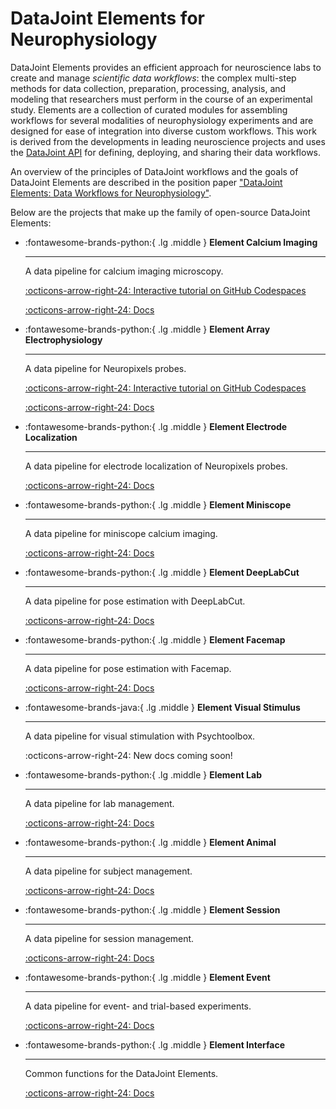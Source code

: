 # DataJoint Elements for Neurophysiology

DataJoint Elements provides an efficient approach for neuroscience labs to create and
manage _scientific data workflows_: the complex multi-step methods for data collection,
preparation, processing, analysis, and modeling that researchers must perform in the
course of an experimental study. Elements are a collection of curated modules for
assembling workflows for several modalities of neurophysiology experiments
and are designed for ease of integration into diverse custom workflows. This work is
derived from the developments in leading neuroscience projects and uses the
[DataJoint API](../core) for defining, deploying, and sharing their data workflows.

An overview of the principles of DataJoint workflows and the goals of DataJoint
Elements are described in the position paper
["DataJoint Elements: Data Workflows for Neurophysiology"](https://www.biorxiv.org/content/10.1101/2021.03.30.437358v2).

Below are the projects that make up the family of open-source DataJoint Elements:

<div class="grid cards" markdown>

-   :fontawesome-brands-python:{ .lg .middle } **Element Calcium Imaging**

    ---

    A data pipeline for calcium imaging microscopy.

    <a href="https://github.com/datajoint/workflow-calcium-imaging#interactive-tutorial" target="_blank">
    :octicons-arrow-right-24: Interactive
    tutorial on GitHub Codespaces</a>

    [:octicons-arrow-right-24: Docs](./element-calcium-imaging/)

-   :fontawesome-brands-python:{ .lg .middle } **Element Array Electrophysiology**

    ---

    A data pipeline for Neuropixels probes.

    <a href="https://github.com/datajoint/workflow-array-ephys#interactive-tutorial" target="_blank">
    :octicons-arrow-right-24: Interactive
    tutorial on GitHub Codespaces</a>

    [:octicons-arrow-right-24: Docs](./element-array-ephys/)

-   :fontawesome-brands-python:{ .lg .middle } **Element Electrode Localization**

    ---

    A data pipeline for electrode localization of Neuropixels probes.

    [:octicons-arrow-right-24: Docs](./element-electrode-localization/)

-   :fontawesome-brands-python:{ .lg .middle } **Element Miniscope**

    ---

    A data pipeline for miniscope calcium imaging.

    [:octicons-arrow-right-24: Docs](./element-miniscope/)

-   :fontawesome-brands-python:{ .lg .middle } **Element DeepLabCut**

    ---

    A data pipeline for pose estimation with DeepLabCut.

    [:octicons-arrow-right-24: Docs](./element-deeplabcut/)

-   :fontawesome-brands-python:{ .lg .middle } **Element Facemap**

    ---

    A data pipeline for pose estimation with Facemap.

    [:octicons-arrow-right-24: Docs](./element-facemap/)

-   :fontawesome-brands-java:{ .lg .middle } **Element Visual Stimulus**

    ---

    A data pipeline for visual stimulation with Psychtoolbox.

    :octicons-arrow-right-24: New docs coming soon!

-   :fontawesome-brands-python:{ .lg .middle } **Element Lab**

    ---

    A data pipeline for lab management.

    [:octicons-arrow-right-24: Docs](./element-lab/)

-   :fontawesome-brands-python:{ .lg .middle } **Element Animal**

    ---

    A data pipeline for subject management.

    [:octicons-arrow-right-24: Docs](./element-animal/)

-   :fontawesome-brands-python:{ .lg .middle } **Element Session**

    ---

    A data pipeline for session management.

    [:octicons-arrow-right-24: Docs](./element-session/)

-   :fontawesome-brands-python:{ .lg .middle } **Element Event**

    ---

    A data pipeline for event- and trial-based experiments.

    [:octicons-arrow-right-24: Docs](./element-event/)

-   :fontawesome-brands-python:{ .lg .middle } **Element Interface**

    ---

    Common functions for the DataJoint Elements.

    [:octicons-arrow-right-24: Docs](./element-interface/)

</div>
